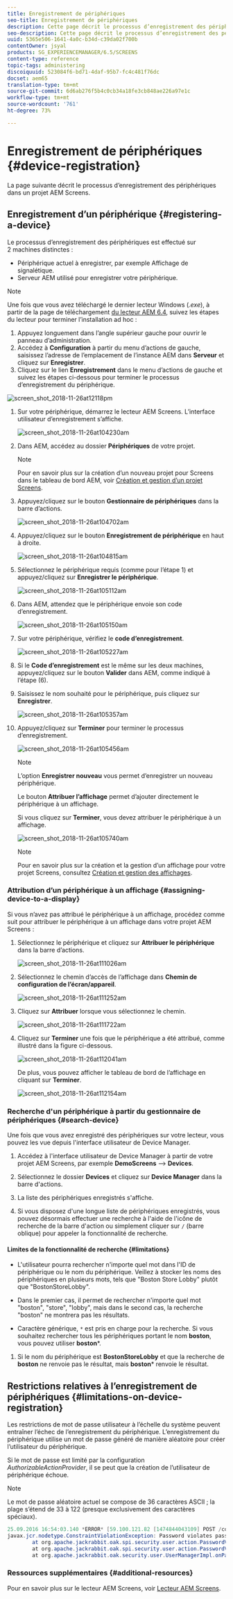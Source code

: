 ```yaml
---
title: Enregistrement de périphériques
seo-title: Enregistrement de périphériques
description: Cette page décrit le processus d’enregistrement des périphériques dans un projet AEM Screens.
seo-description: Cette page décrit le processus d’enregistrement des périphériques dans un projet AEM Screens.
uuid: 5365e506-1641-4a0c-b34d-c39da02f700b
contentOwner: jsyal
products: SG_EXPERIENCEMANAGER/6.5/SCREENS
content-type: reference
topic-tags: administering
discoiquuid: 523084f6-bd71-4daf-95b7-fc4c481f76dc
docset: aem65
translation-type: tm+mt
source-git-commit: 6d6ab276f5b4c0cb34a18fe3cb848ae226a97e1c
workflow-type: tm+mt
source-wordcount: '761'
ht-degree: 73%

---
```



# Enregistrement de périphériques {#device-registration}

La page suivante décrit le processus d’enregistrement des périphériques dans un projet AEM Screens.

## Enregistrement d’un périphérique {#registering-a-device}

Le processus d’enregistrement des périphériques est effectué sur 2 machines distinctes :

* Périphérique actuel à enregistrer, par exemple Affichage de signalétique.
* Serveur AEM utilisé pour enregistrer votre périphérique.

>[!NOTE]
>
>Une fois que vous avez téléchargé le dernier lecteur Windows (*.exe*), à partir de la page de téléchargement [du lecteur AEM 6.4](https://download.macromedia.com/screens/), suivez les étapes du lecteur pour terminer l’installation ad hoc :
>
>1. Appuyez longuement dans l’angle supérieur gauche pour ouvrir le panneau d’administration.
>1. Accédez à **Configuration** à partir du menu d’actions de gauche, saisissez l’adresse de l’emplacement de l’instance AEM dans **Serveur** et cliquez sur **Enregistrer**.
>1. Cliquez sur le lien **Enregistrement** dans le menu d’actions de gauche et suivez les étapes ci-dessous pour terminer le processus d’enregistrement du périphérique.

>



![screen_shot_2018-11-26at12118pm](assets/screen_shot_2018-11-26at12118pm.png)

1. Sur votre périphérique, démarrez le lecteur AEM Screens. L’interface utilisateur d’enregistrement s’affiche.

   ![screen_shot_2018-11-26at104230am](assets/screen_shot_2018-11-26at104230am.png)

1. Dans AEM, accédez au dossier **Périphériques** de votre projet.

   >[!NOTE]
   >
   >Pour en savoir plus sur la création d’un nouveau projet pour Screens dans le tableau de bord AEM, voir [Création et gestion d’un projet Screens](creating-a-screens-project.md).

1. Appuyez/cliquez sur le bouton **Gestionnaire de périphériques** dans la barre d’actions.

   ![screen_shot_2018-11-26at104702am](assets/screen_shot_2018-11-26at104702am.png)

1. Appuyez/cliquez sur le bouton **Enregistrement de périphérique** en haut à droite.

   ![screen_shot_2018-11-26at104815am](assets/screen_shot_2018-11-26at104815am.png)

1. Sélectionnez le périphérique requis (comme pour l’étape 1) et appuyez/cliquez sur **Enregistrer le périphérique**.

   ![screen_shot_2018-11-26at105112am](assets/screen_shot_2018-11-26at105112am.png)

1. Dans AEM, attendez que le périphérique envoie son code d’enregistrement.

   ![screen_shot_2018-11-26at105150am](assets/screen_shot_2018-11-26at105150am.png)

1. Sur votre périphérique, vérifiez le **code d’enregistrement**.

   ![screen_shot_2018-11-26at105227am](assets/screen_shot_2018-11-26at105227am.png)

1. Si le **Code d’enregistrement** est le même sur les deux machines, appuyez/cliquez sur le bouton **Valider** dans AEM, comme indiqué à l’étape (6).
1. Saisissez le nom souhaité pour le périphérique, puis cliquez sur **Enregistrer**.

   ![screen_shot_2018-11-26at105357am](assets/screen_shot_2018-11-26at105357am.png)

1. Appuyez/cliquez sur **Terminer** pour terminer le processus d’enregistrement.

   ![screen_shot_2018-11-26at105456am](assets/screen_shot_2018-11-26at105456am.png)

   >[!NOTE]
   >
   >L’option **Enregistrer nouveau** vous permet d’enregistrer un nouveau périphérique.
   >
   >Le bouton **Attribuer l’affichage** permet d’ajouter directement le périphérique à un affichage.

   Si vous cliquez sur **Terminer**, vous devez attribuer le périphérique à un affichage.

   ![screen_shot_2018-11-26at105740am](assets/screen_shot_2018-11-26at105740am.png)

   >[!NOTE]
   >
   >Pour en savoir plus sur la création et la gestion d’un affichage pour votre projet Screens, consultez [Création et gestion des affichages](managing-displays.md).

### Attribution d’un périphérique à un affichage {#assigning-device-to-a-display}

Si vous n’avez pas attribué le périphérique à un affichage, procédez comme suit pour attribuer le périphérique à un affichage dans votre projet AEM Screens :

1. Sélectionnez le périphérique et cliquez sur **Attribuer le périphérique** dans la barre d’actions.

   ![screen_shot_2018-11-26at111026am](assets/screen_shot_2018-11-26at111026am.png)

1. Sélectionnez le chemin d’accès de l’affichage dans **Chemin de configuration de l’écran/appareil**.

   ![screen_shot_2018-11-26at111252am](assets/screen_shot_2018-11-26at111252am.png)

1. Cliquez sur **Attribuer** lorsque vous sélectionnez le chemin.

   ![screen_shot_2018-11-26at111722am](assets/screen_shot_2018-11-26at111722am.png)

1. Cliquez sur **Terminer** une fois que le périphérique a été attribué, comme illustré dans la figure ci-dessous.

   ![screen_shot_2018-11-26at112041am](assets/screen_shot_2018-11-26at112041am.png)

   De plus, vous pouvez afficher le tableau de bord de l’affichage en cliquant sur **Terminer**.

   ![screen_shot_2018-11-26at112154am](assets/screen_shot_2018-11-26at112154am.png)

### Recherche d&#39;un périphérique à partir du gestionnaire de périphériques {#search-device}

Une fois que vous avez enregistré des périphériques sur votre lecteur, vous pouvez les vue depuis l&#39;interface utilisateur de Device Manager.

1. Accédez à l&#39;interface utilisateur de Device Manager à partir de votre projet AEM Screens, par exemple **DemoScreens** —> **Devices**.

1. Sélectionnez le dossier **Devices** et cliquez sur **Device Manager** dans la barre d&#39;actions.

1. La liste des périphériques enregistrés s&#39;affiche.

1. Si vous disposez d&#39;une longue liste de périphériques enregistrés, vous pouvez désormais effectuer une recherche à l&#39;aide de l&#39;icône de recherche de la barre d&#39;action ou simplement cliquer sur `/` (barre oblique) pour appeler la fonctionnalité de recherche.

#### Limites de la fonctionnalité de recherche {#limitations}

* L&#39;utilisateur pourra rechercher n&#39;importe quel mot dans l&#39;ID de périphérique ou le nom du périphérique. Veillez à stocker les noms des périphériques en plusieurs mots, tels que &quot;Boston Store Lobby&quot; plutôt que &quot;BostonStoreLobby&quot;.

* Dans le premier cas, il permet de rechercher n&#39;importe quel mot &quot;boston&quot;, &quot;store&quot;, &quot;lobby&quot;, mais dans le second cas, la recherche &quot;boston&quot; ne montrera pas les résultats.

* Caractère générique, `*` est pris en charge pour la recherche. Si vous souhaitez rechercher tous les périphériques portant le nom **boston**, vous pouvez utiliser **boston***.

1. Si le nom du périphérique est **BostonStoreLobby** et que la recherche de **boston** ne renvoie pas le résultat, mais **boston*** renvoie le résultat.


## Restrictions relatives à l’enregistrement de périphériques {#limitations-on-device-registration}

Les restrictions de mot de passe utilisateur à l’échelle du système peuvent entraîner l’échec de l’enregistrement du périphérique. L’enregistrement du périphérique utilise un mot de passe généré de manière aléatoire pour créer l’utilisateur du périphérique.

Si le mot de passe est limité par la configuration *AuthorizableActionProvider*, il se peut que la création de l’utilisateur de périphérique échoue.

>[!NOTE]
>
>Le mot de passe aléatoire actuel se compose de 36 caractères ASCII ; la plage s’étend de 33 à 122 (presque exclusivement des caractères spéciaux).

```java
25.09.2016 16:54:03.140 *ERROR* [59.100.121.82 [1474844043109] POST /content/screens/svc/registration HTTP/1.1] com.adobe.cq.screens.device.registration.impl.RegistrationServlet Error during device registration
javax.jcr.nodetype.ConstraintViolationException: Password violates password constraint (^(?=.*\d).{7,9}$).
        at org.apache.jackrabbit.oak.spi.security.user.action.PasswordValidationAction.validatePassword(PasswordValidationAction.java:105)
        at org.apache.jackrabbit.oak.spi.security.user.action.PasswordValidationAction.onPasswordChange(PasswordValidationAction.java:76)
        at org.apache.jackrabbit.oak.security.user.UserManagerImpl.onPasswordChange(UserManagerImpl.java:308)
```

### Ressources supplémentaires {#additional-resources}

Pour en savoir plus sur le lecteur AEM Screens, voir [Lecteur AEM Screens](working-with-screens-player.md).
